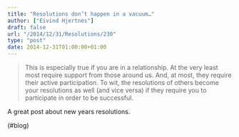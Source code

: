 ```yaml
---
title: "Resolutions don’t happen in a vacuum…"
author: ["Eivind Hjertnes"]
draft: false
url: "/2014/12/31/Resolutions/230"
type: "post"
date: 2014-12-31T01:00:00+01:00
---
```


> This is especially true if you are in a relationship. At the very
> least most require support from those around us. And, at most, they
> require their active participation. To wit, the resolutions of others
> become your resolutions as well (and vice versa) if they require you
> to participate in order to be successful.

A great post about new years resolutions.

(#blog)
